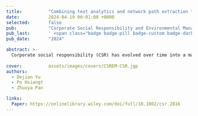 ```yaml
---
title:          "Combining text analytics and network path extraction to trace CSR in the social sciences: Intellectual structures and diffusion trajectories"
date:           2024-04-19 00:01:00 +0800
selected:       false
pub:            "Corporate Social Responsibility and Environmental Management"
pub_last:       ' <span class="badge badge-pill badge-custom badge-dark">Journal</span>'
pub_date:       "2024"

abstract: >-
  Corporate social responsibility (CSR) has evolved over time into a mature interdisciplinary scientific field. However, there is a lack of research to explore the disciplinary association patterns and diffusion trajectories of scientific knowledge within this field. This research proposes a knowledge tracing framework that combines text analysis based on scientific texts and main path extraction based on citation networks to fill this gap.
  
cover:          assets/images/covers/CSREM-CSR.jgp
authors:
  - Dejian Yu
  - Po Hsiang†
  - Zhuoya Pan

links:
  Paper: https://onlinelibrary.wiley.com/doi/full/10.1002/csr.2816
---
```

